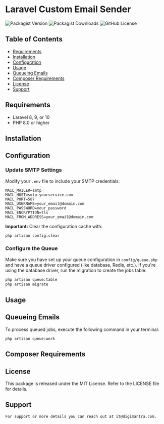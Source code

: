 # Laravel Custom Email Sender

![Packagist Version](https://img.shields.io/packagist/v/digimantra/AppDigiDelete-email)
![Packagist Downloads](https://img.shields.io/packagist/dt/digimantra/AppDigiDelete-email)
![GitHub License](https://img.shields.io/github/license/digimantra/AppDigiDelete-email?style=flat-square)

## Table of Contents

- [Requirements](#requirements)
- [Installation](#installation)
- [Configuration](#configuration)
- [Usage](#usage)
- [Queueing Emails](#Queueing-Emails)
- [Composer Requirements](#Composer-Requirements)
- [License](#license)
- [Support](#support)

## Requirements

- Laravel 8, 9, or 10
- PHP 8.0 or higher

## Installation

## Configuration

### Update SMTP Settings

Modify your `.env` file to include your SMTP credentials:

```env
MAIL_MAILER=smtp
MAIL_HOST=smtp.yourservice.com
MAIL_PORT=587
MAIL_USERNAME=your_email@domain.com
MAIL_PASSWORD=your_password
MAIL_ENCRYPTION=tls
MAIL_FROM_ADDRESS=your_email@domain.com
```

**Important:** Clear the configuration cache with:

```bash
php artisan config:clear
```

### Configure the Queue

Make sure you have set up your queue configuration in `config/queue.php` and have a queue driver configured (like database, Redis, etc.). If you're using the database driver, run the migration to create the jobs table:

```bash
php artisan queue:table
php artisan migrate
```

## Usage



## Queueing Emails

To process queued jobs, execute the following command in your terminal:

```
php artisan queue:work
```

## Composer Requirements



## License

This package is released under the MIT License. Refer to the LICENSE file for details.


## Support
    For support or more details you can reach out at it@digimantra.com.